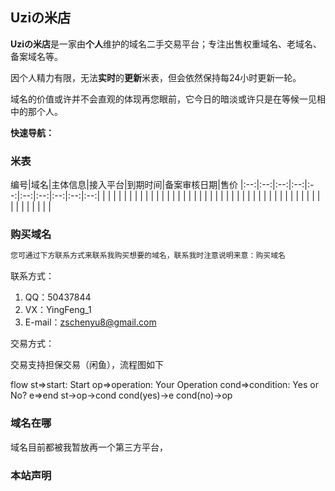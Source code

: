 ## Uziの米店

**Uziの米店**是一家由**个人**维护的域名二手交易平台；专注出售权重域名、老域名、备案域名等。

因个人精力有限，无法**实时**的**更新**米表，但会依然保持每24小时更新一轮。


域名的价值或许并不会直观的体现再您眼前，它今日的暗淡或许只是在等候一见相中的那个人。

**快速导航：**

### 米表

编号|域名|主体信息|接入平台|到期时间|备案审核日期|售价
|:--:|:--:|:--:|:--:|:--:|:--:|:--:|:--:|:--:|:--:|
 | | | | | | |
 | | | | | | |
 | | | | | | |
 | | | | | | |
 | | | | | | |
 | | | | | | |
 | | | | | | |

### 购买域名
```markdown
您可通过下方联系方式来联系我购买想要的域名，联系我时注意说明来意：购买域名
```
联系方式：

1. QQ：50437844
2. VX：YingFeng_1
3. E-mail：zschenyu8@gmail.com

交易方式：

交易支持担保交易（闲鱼），流程图如下

flow
st=>start: Start
op=>operation: Your Operation
cond=>condition: Yes or No?
e=>end
st->op->cond
cond(yes)->e
cond(no)->op

### 域名在哪

域名目前都被我暂放再一个第三方平台，

### 本站声明


